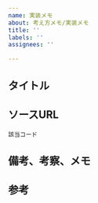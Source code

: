```yaml
---
name: 実装メモ
about: 考え方メモ/実装メモ
title: ''
labels: ''
assignees: ''

---
```


## タイトル

## ソースURL

```
該当コード
```

## 備考、考察、メモ

## 参考
